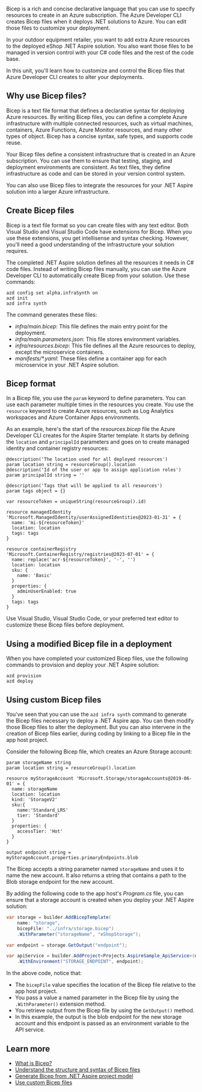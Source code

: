 Bicep is a rich and concise declarative language that you can use to specify resources to create in an Azure subscription. The Azure Developer CLI creates Bicep files when it deploys .NET solutions to Azure. You can edit those files to customize your deployment.

In your outdoor equipment retailer, you want to add extra Azure resources to the deployed eShop .NET Aspire solution. You also want those files to be managed in version control with your C# code files and the rest of the code base.

In this unit, you'll learn how to customize and control the Bicep files that Azure Developer CLI creates to alter your deployments.

## Why use Bicep files?

Bicep is a text file format that defines a declarative syntax for deploying Azure resources. By writing Bicep files, you can define a complete Azure infrastructure with multiple connected resources, such as virtual machines, containers, Azure Functions, Azure Monitor resources, and many other types of object. Bicep has a concise syntax, safe types, and supports code reuse.

Your Bicep files define a consistent infrastructure that is created in an Azure subscription. You can use them to ensure that testing, staging, and deployment environments are consistent. As text files, they define infrastructure as code and can be stored in your version control system.

You can also use Bicep files to integrate the resources for your .NET Aspire solution into a larger Azure infrastructure.

## Create Bicep files

Bicep is a text file format so you can create files with any text editor. Both Visual Studio and Visual Studio Code have extensions for Bicep. When you use these extensions, you get intellisense and syntax checking. However, you'll need a good understanding of the infrastructure your solution requires.

The completed .NET Aspire solution defines all the resources it needs in C# code files. Instead of writing Bicep files manually, you can use the Azure Developer CLI to automatically create Bicep from your solution. Use these commands:

```azd
azd config set alpha.infraSynth on
azd init
azd infra synth
```

The command generates these files:

- _infra/main.bicep_: This file defines the main entry point for the deployment.
- _infra/main.parameters.json_: This file stores environment variables.
- _infra/resources.bicep_: This file defines all the Azure resources to deploy, except the microservice containers.
- _manifests/*.yaml_: These files define a container app for each microservice in your .NET Aspire solution.

## Bicep format

In a Bicep file, you use the `param` keyword to define parameters. You can use each parameter multiple times in the resources you create. You use the `resource` keyword to create Azure resources, such as Log Analytics workspaces and Azure Container Apps environments.

As an example, here's the start of the _resources.bicep_ file the Azure Developer CLI creates for the Aspire Starter template. It starts by defining the `location` and `principalId` parameters and goes on to create managed identity and container registry resources:

```bicep
@description('The location used for all deployed resources')
param location string = resourceGroup().location
@description('Id of the user or app to assign application roles')
param principalId string = ''

@description('Tags that will be applied to all resources')
param tags object = {}

var resourceToken = uniqueString(resourceGroup().id)

resource managedIdentity 'Microsoft.ManagedIdentity/userAssignedIdentities@2023-01-31' = {
  name: 'mi-${resourceToken}'
  location: location
  tags: tags
}

resource containerRegistry 'Microsoft.ContainerRegistry/registries@2023-07-01' = {
  name: replace('acr-${resourceToken}', '-', '')
  location: location
  sku: {
    name: 'Basic'
  }
  properties: {
    adminUserEnabled: true
  }
  tags: tags
}
```

Use Visual Studio, Visual Studio Code, or your preferred text editor to customize these Bicep files before deployment.

## Using a modified Bicep file in a deployment

When you have completed your customized Bicep files, use the following commands to provision and deploy your .NET Aspire solution:

```azd
azd provision
azd deploy
```

## Using custom Bicep files

You've seen that you can use the `azd infra synth` command to generate the Bicep files necessary to deploy a .NET Aspire app. You can then modify those Bicep files to alter the deployment. But you can also intervene in the creation of Bicep files earlier, during coding by linking to a Bicep file in the app host project.

Consider the following Bicep file, which creates an Azure Storage account:

```bicep
param storageName string
param location string = resourceGroup().location

resource myStorageAccount 'Microsoft.Storage/storageAccounts@2019-06-01' = {
  name: storageName
  location: location
  kind: 'StorageV2'
  sku:{
    name:'Standard_LRS'
    tier: 'Standard'
  }
  properties: {
    accessTier: 'Hot'
  }
}

output endpoint string = myStorageAccount.properties.primaryEndpoints.blob
```

The Bicep accepts a string parameter named `storageName` and uses it to name the new account. It also returns a string that contains a path to the Blob storage endpoint for the new account.

By adding the following code to the app host's _Program.cs_ file, you can ensure that a storage account is created when you deploy your .NET Aspire solution:

```csharp
var storage = builder.AddBicepTemplate(
    name: "storage",
    bicepFile: "../infra/storage.bicep")
	.WithParameter("storageName", "eShopStorage");

var endpoint = storage.GetOutput("endpoint");

var apiService = builder.AddProject<Projects.AspireSample_ApiService>(name: "apiservice")
    .WithEnvironment("STORAGE_ENDPOINT", endpoint);
```

In the above code, notice that:

- The `bicepFile` value specifies the location of the Bicep file relative to the app host project.
- You pass a value a named parameter in the Bicep file by using the `.WithParameter()` extension method.
- You retrieve output from the Bicep file by using the `GetOutput()` method.
- In this example, the output is the blob endpoint for the new storage account and this endpoint is passed as an environment variable to the API service.

## Learn more

- [What is Bicep?](/azure/azure-resource-manager/bicep/overview)
- [Understand the structure and syntax of Bicep files](/azure/azure-resource-manager/bicep/file)
- [Generate Bicep from .NET Aspire project model](/dotnet/aspire/deployment/azure/aca-deployment-azd-in-depth#generate-bicep-from-net-aspire-project-model)
- [Use custom Bicep files](/dotnet/aspire/deployment/azure/custom-bicep-templates)

